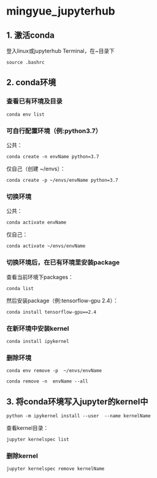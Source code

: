# mingyue_jupyterhub

## 1. 激活conda
登入linux或jupyterhub Terminal，在~目录下
```
source .bashrc
```

## 2. conda环境

### 查看已有环境及目录
```
conda env list
```
### 可自行配置环境（例:python3.7）

公共：
```
conda create -n envName python=3.7
```
仅自己（创建 ~/envs）：
```
conda create -p ~/envs/envName python=3.7
```
### 切换环境

公共：
```
conda activate envName
```
仅自己：
```
conda activate ~/envs/envName
```

### 切换环境后，在已有环境里安装package

查看当前环境下packages：
```
conda list
```
然后安装package（例:tensorflow-gpu 2.4）：
```
conda install tensorflow-gpu==2.4
```
### 在新环境中安装kernel
```
conda install ipykernel
```
### 删除环境
```
conda env remove -p  ~/envs/envName

conda remove -n  envName --all
```

## 3. 将conda环境写入jupyter的kernel中

```
python -m ipykernel install --user  --name kernelName
```
查看kernel目录：
```
jupyter kernelspec list
```
### 删除kernel
```
jupyter kernelspec remove kernelName
```

